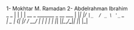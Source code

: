1- Mokhtar M. Ramadan
2- Abdelrahman Ibrahim  
 _   _
| | | | __ _ _______ _ __ ___
| |_| |/ _` |_  / _ \ '_ ` _ \
|  _  | (_| |/ /  __/ | | | | |
|_| |_|\__,_/___\___|_| |_| |_|
